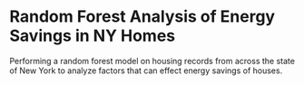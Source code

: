 # Random Forest Analysis of Energy Savings in NY Homes
Performing a random forest model on housing records from across the state of New York to analyze factors that can effect energy savings of houses.
